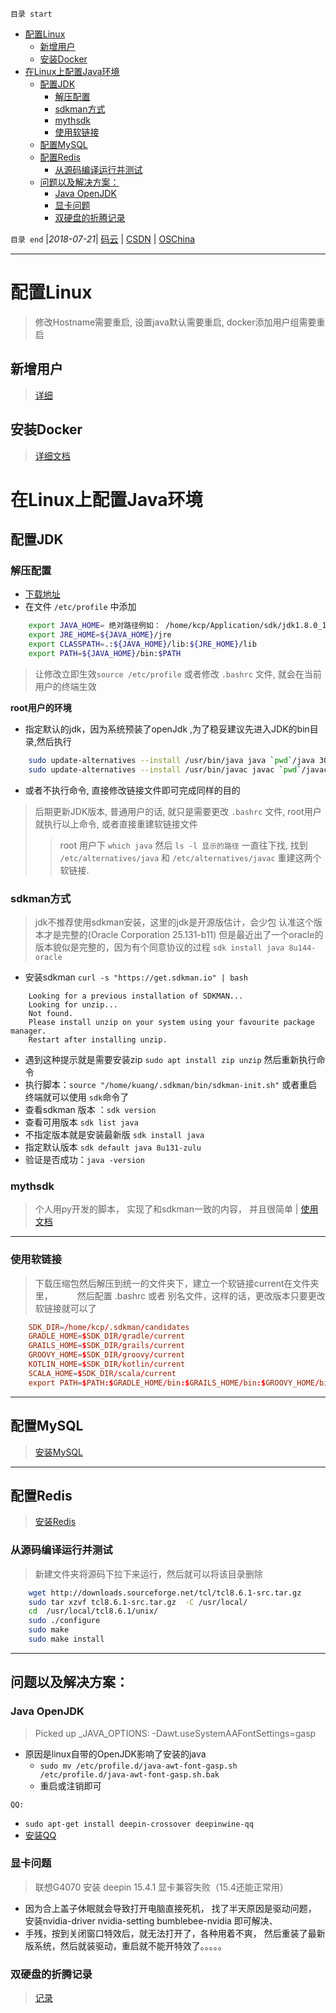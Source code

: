 `目录 start`
 
- [配置Linux](#配置linux)
    - [新增用户](#新增用户)
    - [安装Docker](#安装docker)
- [在Linux上配置Java环境](#在linux上配置java环境)
    - [配置JDK](#配置jdk)
        - [解压配置](#解压配置)
        - [sdkman方式](#sdkman方式)
        - [mythsdk](#mythsdk)
        - [使用软链接](#使用软链接)
    - [配置MySQL](#配置mysql)
    - [配置Redis](#配置redis)
        - [从源码编译运行并测试](#从源码编译运行并测试)
    - [问题以及解决方案：](#问题以及解决方案)
        - [Java OpenJDK](#java-openjdk)
        - [显卡问题](#显卡问题)
        - [双硬盘的折腾记录](#双硬盘的折腾记录)

`目录 end` |_2018-07-21_| [码云](https://gitee.com/gin9) | [CSDN](http://blog.csdn.net/kcp606) | [OSChina](https://my.oschina.net/kcp1104)
****************************************
# 配置Linux
> 修改Hostname需要重启, 设置java默认需要重启, docker添加用户组需要重启

## 新增用户
> [详细](/Linux/Base/LinuxBase.md#用户管理)

## 安装Docker
> [详细文档](/Linux/Container/Docker.md)

# 在Linux上配置Java环境
## 配置JDK
### 解压配置
- [下载地址](http://www.oracle.com/technetwork/java/javase/downloads/index.html)
- 在文件 `/etc/profile` 中添加

```sh
    export JAVA_HOME= 绝对路径例如： /home/kcp/Application/sdk/jdk1.8.0_131
    export JRE_HOME=${JAVA_HOME}/jre
    export CLASSPATH=.:${JAVA_HOME}/lib:${JRE_HOME}/lib
    export PATH=${JAVA_HOME}/bin:$PATH
```
> 让修改立即生效`source /etc/profile` 或者修改 `.bashrc` 文件, 就会在当前用户的终端生效

**root用户的环境**
- 指定默认的jdk，因为系统预装了openJdk ,为了稳妥建议先进入JDK的bin目录,然后执行
```sh
    sudo update-alternatives --install /usr/bin/java java `pwd`/java 300
    sudo update-alternatives --install /usr/bin/javac javac `pwd`/javac 300
```
- 或者不执行命令, 直接修改链接文件即可完成同样的目的
> 后期更新JDK版本, 普通用户的话, 就只是需要更改 `.bashrc` 文件, root用户就执行以上命令, 或者直接重建软链接文件
>> root 用户下 `which java` 然后 `ls -l 显示的路径` 一直往下找, 找到 `/etc/alternatives/java` 和 `/etc/alternatives/javac` 重建这两个软链接.

### sdkman方式 
> jdk不推荐使用sdkman安装，这里的jdk是开源版估计，会少包 认准这个版本才是完整的(Oracle Corporation 25.131-b11)
> 但是最近出了一个oracle的版本貌似是完整的，因为有个同意协议的过程 `sdk install java 8u144-oracle`

- 安装sdkman `curl -s "https://get.sdkman.io" | bash`

```
    Looking for a previous installation of SDKMAN...
    Looking for unzip...
    Not found.
    Please install unzip on your system using your favourite package manager.
    Restart after installing unzip.
```
- 遇到这种提示就是需要安装zip `sudo apt install zip unzip` 然后重新执行命令
- 执行脚本：`source "/home/kuang/.sdkman/bin/sdkman-init.sh"` 或者重启终端就可以使用 `sdk`命令了
- 查看sdkman 版本 ：`sdk version`
- 查看可用版本 `sdk list java` 
- 不指定版本就是安装最新版 `sdk install java` 
- 指定默认版本 `sdk default java 8u131-zulu`
- 验证是否成功：`java -version`

### mythsdk
> 个人用py开发的脚本， 实现了和sdkman一致的内容， 并且很简单 | [使用文档](https://github.com/Kuangcp/Script/tree/master/python/mythsdk)

*************
### 使用软链接
> 下载压缩包然后解压到统一的文件夹下，建立一个软链接current在文件夹里，　　
>　然后配置 .bashrc 或者 别名文件，这样的话，更改版本只要更改软链接就可以了
``` conf
    SDK_DIR=/home/kcp/.sdkman/candidates
    GRADLE_HOME=$SDK_DIR/gradle/current
    GRAILS_HOME=$SDK_DIR/grails/current
    GROOVY_HOME=$SDK_DIR/groovy/current
    KOTLIN_HOME=$SDK_DIR/kotlin/current
    SCALA_HOME=$SDK_DIR/scala/current
    export PATH=$PATH:$GRADLE_HOME/bin:$GRAILS_HOME/bin:$GROOVY_HOME/bin:$SCALA_HOME/bin:$KOTLIN_HOME/bin
```

********************************
## 配置MySQL
> [安装MySQL](/Database/MySQL.md)

**************************************
## 配置Redis
> [安装Redis](/Database/Redis.md)

### 从源码编译运行并测试
> 新建文件夹将源码下拉下来运行，然后就可以将该目录删除

```sh
    wget http://downloads.sourceforge.net/tcl/tcl8.6.1-src.tar.gz
    sudo tar xzvf tcl8.6.1-src.tar.gz  -C /usr/local/
    cd  /usr/local/tcl8.6.1/unix/
    sudo ./configure
    sudo make
    sudo make install
```

**************
## 问题以及解决方案：
### Java OpenJDK
> Picked up _JAVA_OPTIONS: -Dawt.useSystemAAFontSettings=gasp
- 原因是linux自带的OpenJDK影响了安装的java
    - `sudo mv /etc/profile.d/java-awt-font-gasp.sh /etc/profile.d/java-awt-font-gasp.sh.bak`
    - 重启或注销即可

`QQ:`
- `sudo apt-get install deepin-crossover deepinwine-qq`
- [安装QQ](https://www.findhao.net/easycoding/1748)

### 显卡问题
> 联想G4070 安装 deepin 15.4.1 显卡兼容失败（15.4还能正常用）
- 因为合上盖子休眠就会导致打开电脑直接死机， 找了半天原因是驱动问题， 安装nvidia-driver nvidia-setting bumblebee-nvidia 即可解决、
- 手残，按到关闭窗口特效后，就无法打开了，各种用着不爽， 然后重装了最新版系统，然后就装驱动，重启就不能开特效了。。。。。

### 双硬盘的折腾记录
> [记录](/MyBlog/2018-3-15-install-deepin.md)
